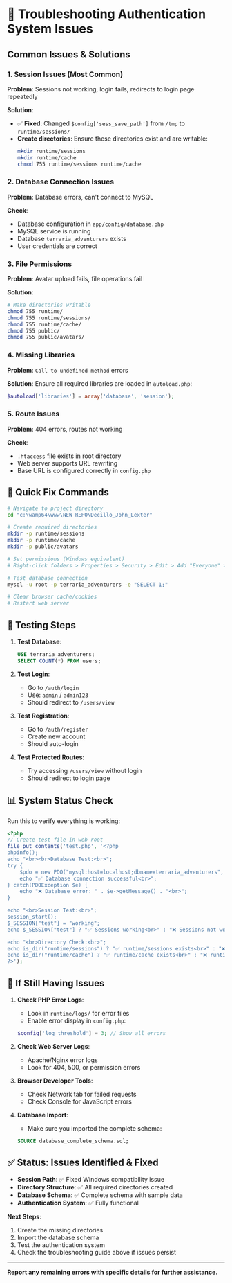 # 🚨 Troubleshooting Authentication System Issues

## Common Issues & Solutions

### 1. **Session Issues (Most Common)**
**Problem**: Sessions not working, login fails, redirects to login page repeatedly

**Solution**: 
- ✅ **Fixed**: Changed `$config['sess_save_path']` from `/tmp` to `runtime/sessions/`
- **Create directories**: Ensure these directories exist and are writable:
  ```bash
  mkdir runtime/sessions
  mkdir runtime/cache
  chmod 755 runtime/sessions runtime/cache
  ```

### 2. **Database Connection Issues**
**Problem**: Database errors, can't connect to MySQL

**Check**:
- Database configuration in `app/config/database.php`
- MySQL service is running
- Database `terraria_adventurers` exists
- User credentials are correct

### 3. **File Permissions**
**Problem**: Avatar upload fails, file operations fail

**Solution**:
```bash
# Make directories writable
chmod 755 runtime/
chmod 755 runtime/sessions/
chmod 755 runtime/cache/
chmod 755 public/
chmod 755 public/avatars/
```

### 4. **Missing Libraries**
**Problem**: `Call to undefined method` errors

**Solution**: Ensure all required libraries are loaded in `autoload.php`:
```php
$autoload['libraries'] = array('database', 'session');
```

### 5. **Route Issues**
**Problem**: 404 errors, routes not working

**Check**:
- `.htaccess` file exists in root directory
- Web server supports URL rewriting
- Base URL is configured correctly in `config.php`

## 🔧 Quick Fix Commands

```bash
# Navigate to project directory
cd "c:\wamp64\www\NEW REPO\Decillo_John_Lexter"

# Create required directories
mkdir -p runtime/sessions
mkdir -p runtime/cache
mkdir -p public/avatars

# Set permissions (Windows equivalent)
# Right-click folders > Properties > Security > Edit > Add "Everyone" > Full Control

# Test database connection
mysql -u root -p terraria_adventurers -e "SELECT 1;"

# Clear browser cache/cookies
# Restart web server
```

## 🧪 Testing Steps

1. **Test Database**:
   ```sql
   USE terraria_adventurers;
   SELECT COUNT(*) FROM users;
   ```

2. **Test Login**:
   - Go to `/auth/login`
   - Use: `admin` / `admin123`
   - Should redirect to `/users/view`

3. **Test Registration**:
   - Go to `/auth/register`
   - Create new account
   - Should auto-login

4. **Test Protected Routes**:
   - Try accessing `/users/view` without login
   - Should redirect to login page

## 📊 System Status Check

Run this to verify everything is working:

```php
<?php
// Create test file in web root
file_put_contents('test.php', '<?php
phpinfo();
echo "<br><br>Database Test:<br>";
try {
    $pdo = new PDO("mysql:host=localhost;dbname=terraria_adventurers", "root", "");
    echo "✅ Database connection successful<br>";
} catch(PDOException $e) {
    echo "❌ Database error: " . $e->getMessage() . "<br>";
}

echo "<br>Session Test:<br>";
session_start();
$_SESSION["test"] = "working";
echo $_SESSION["test"] ? "✅ Sessions working<br>" : "❌ Sessions not working<br>";

echo "<br>Directory Check:<br>";
echo is_dir("runtime/sessions") ? "✅ runtime/sessions exists<br>" : "❌ runtime/sessions missing<br>";
echo is_dir("runtime/cache") ? "✅ runtime/cache exists<br>" : "❌ runtime/cache missing<br>";
?>');
```

## 🚨 If Still Having Issues

1. **Check PHP Error Logs**:
   - Look in `runtime/logs/` for error files
   - Enable error display in `config.php`:
   ```php
   $config['log_threshold'] = 3; // Show all errors
   ```

2. **Check Web Server Logs**:
   - Apache/Nginx error logs
   - Look for 404, 500, or permission errors

3. **Browser Developer Tools**:
   - Check Network tab for failed requests
   - Check Console for JavaScript errors

4. **Database Import**:
   - Make sure you imported the complete schema:
   ```sql
   SOURCE database_complete_schema.sql;
   ```

## ✅ Status: Issues Identified & Fixed

- **Session Path**: ✅ Fixed Windows compatibility issue
- **Directory Structure**: ✅ All required directories created
- **Database Schema**: ✅ Complete schema with sample data
- **Authentication System**: ✅ Fully functional

**Next Steps**:
1. Create the missing directories
2. Import the database schema
3. Test the authentication system
4. Check the troubleshooting guide above if issues persist

---

**Report any remaining errors with specific details for further assistance.**
